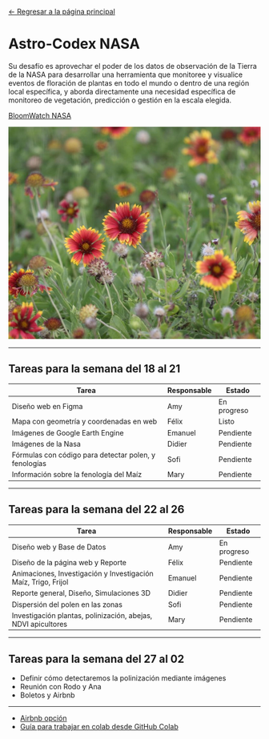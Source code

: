 [← Regresar a la página principal](README.md)
# Astro-Codex NASA
Su desafío es aprovechar el poder de los datos de observación de la Tierra de la NASA para desarrollar una herramienta que monitoree y visualice eventos de floración de plantas en todo el mundo o dentro de una región local específica, y aborda directamente una necesidad específica de monitoreo de vegetación, predicción o gestión en la escala elegida.

[BloomWatch NASA](https://www.spaceappschallenge.org/2025/challenges/bloomwatch-an-earth-observation-application-for-global-flowering-phenology/?tab=details)

![BLOOMWATCH](assets/images/BloomWatch.jpg)

---

## Tareas para la semana del 18 al 21

| Tarea | Responsable | Estado |
|---|---|---|
| Diseño web en Figma | Amy | En progreso |
| Mapa con geometría y coordenadas en web | Félix | Listo |
| Imágenes de Google Earth Engine | Emanuel | Pendiente |
| Imágenes de la Nasa | Didier | Pendiente |
| Fórmulas con código para detectar polen, y fenologías | Sofi | Pendiente |
| Información sobre la fenología del Maíz | Mary | Pendiente |

---

## Tareas para la semana del 22 al 26

| Tarea | Responsable | Estado |
|---|---|---|
| Diseño web y Base de Datos | Amy | En progreso |
| Diseño de la página web y Reporte | Félix | Pendiente |
| Animaciones, Investigación y Investigación Maíz, Trigo, Frijol | Emanuel | Pendiente |
| Reporte general, Diseño, Simulaciones 3D | Didier | Pendiente |
| Dispersión del polen en las zonas | Sofi | Pendiente |
| Investigación plantas, polinización, abejas, NDVI apicultores | Mary | Pendiente |

---

## Tareas para la semana del 27 al 02

* Definir cómo detectaremos la polinización mediante imágenes
* Reunión con Rodo y Ana
* Boletos y Airbnb

---

* [Airbnb opción](https://www.airbnb.mx/rooms/1492159875712234338?adults=6&check_in=2025-10-02&check_out=2025-10-03&guests=6&search_mode=regular_search&children=0&infants=0&pets=0&source_impression_id=p3_1758577246_P3OY-nC_hLphE8nc&previous_page_section_name=1000&federated_search_id=d4f05ba7-34b5-405b-a2e0-c346e4caaaed)
* [Guía para trabajar en colab desde GitHub Colab](Guia)
